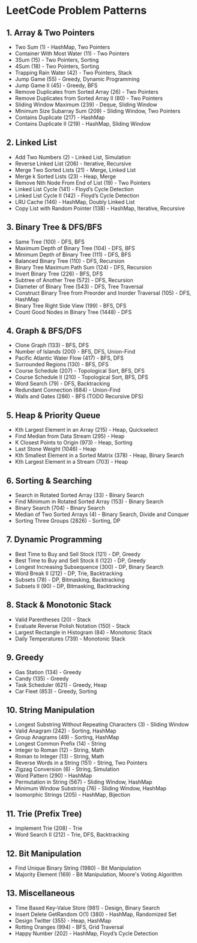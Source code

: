 # LeetCode Problem Patterns

## **1. Array & Two Pointers**
- Two Sum (1) - HashMap, Two Pointers
- Container With Most Water (11) - Two Pointers
- 3Sum (15) - Two Pointers, Sorting
- 4Sum (18) - Two Pointers, Sorting
- Trapping Rain Water (42) - Two Pointers, Stack
- Jump Game (55) - Greedy, Dynamic Programming
- Jump Game II (45) - Greedy, BFS
- Remove Duplicates from Sorted Array (26) - Two Pointers
- Remove Duplicates from Sorted Array II (80) - Two Pointers
- Sliding Window Maximum (239) - Deque, Sliding Window
- Minimum Size Subarray Sum (209) - Sliding Window, Two Pointers
- Contains Duplicate (217) - HashMap
- Contains Duplicate II (219) - HashMap, Sliding Window

## **2. Linked List**
- Add Two Numbers (2) - Linked List, Simulation
- Reverse Linked List (206) - Iterative, Recursive
- Merge Two Sorted Lists (21) - Merge, Linked List
- Merge k Sorted Lists (23) - Heap, Merge
- Remove Nth Node From End of List (19) - Two Pointers
- Linked List Cycle (141) - Floyd’s Cycle Detection
- Linked List Cycle II (142) - Floyd’s Cycle Detection
- LRU Cache (146) - HashMap, Doubly Linked List
- Copy List with Random Pointer (138) - HashMap, Iterative, Recursive

## **3. Binary Tree & DFS/BFS**
- Same Tree (100) - DFS, BFS
- Maximum Depth of Binary Tree (104) - DFS, BFS
- Minimum Depth of Binary Tree (111) - DFS, BFS
- Balanced Binary Tree (110) - DFS, Recursion
- Binary Tree Maximum Path Sum (124) - DFS, Recursion
- Invert Binary Tree (226) - BFS, DFS
- Subtree of Another Tree (572) - DFS, Recursion
- Diameter of Binary Tree (543) - DFS, Tree Traversal
- Construct Binary Tree from Preorder and Inorder Traversal (105) - DFS, HashMap
- Binary Tree Right Side View (199) - BFS, DFS
- Count Good Nodes in Binary Tree (1448) - DFS

## **4. Graph & BFS/DFS**
- Clone Graph (133) - BFS, DFS
- Number of Islands (200) - BFS, DFS, Union-Find
- Pacific Atlantic Water Flow (417) - BFS, DFS
- Surrounded Regions (130) - BFS, DFS
- Course Schedule (207) - Topological Sort, BFS, DFS
- Course Schedule II (210) - Topological Sort, BFS, DFS
- Word Search (79) - DFS, Backtracking
- Redundant Connection (684) - Union-Find
- Walls and Gates (286) - BFS (TODO Recursive DFS)

## **5. Heap & Priority Queue**
- Kth Largest Element in an Array (215) - Heap, Quickselect
- Find Median from Data Stream (295) - Heap
- K Closest Points to Origin (973) - Heap, Sorting
- Last Stone Weight (1046) - Heap
- Kth Smallest Element in a Sorted Matrix (378) - Heap, Binary Search
- Kth Largest Element in a Stream (703) - Heap

## **6. Sorting & Searching**
- Search in Rotated Sorted Array (33) - Binary Search
- Find Minimum in Rotated Sorted Array (153) - Binary Search
- Binary Search (704) - Binary Search
- Median of Two Sorted Arrays (4) - Binary Search, Divide and Conquer
- Sorting Three Groups (2826) - Sorting, DP

## **7. Dynamic Programming**
- Best Time to Buy and Sell Stock (121) - DP, Greedy
- Best Time to Buy and Sell Stock II (122) - DP, Greedy
- Longest Increasing Subsequence (300) - DP, Binary Search
- Word Break II (212) - DP, Trie, Backtracking
- Subsets (78) - DP, Bitmasking, Backtracking
- Subsets II (90) - DP, Bitmasking, Backtracking

## **8. Stack & Monotonic Stack**
- Valid Parentheses (20) - Stack
- Evaluate Reverse Polish Notation (150) - Stack
- Largest Rectangle in Histogram (84) - Monotonic Stack
- Daily Temperatures (739) - Monotonic Stack

## **9. Greedy**
- Gas Station (134) - Greedy
- Candy (135) - Greedy
- Task Scheduler (621) - Greedy, Heap
- Car Fleet (853) - Greedy, Sorting

## **10. String Manipulation**
- Longest Substring Without Repeating Characters (3) - Sliding Window
- Valid Anagram (242) - Sorting, HashMap
- Group Anagrams (49) - Sorting, HashMap
- Longest Common Prefix (14) - String
- Integer to Roman (12) - String, Math
- Roman to Integer (13) - String, Math
- Reverse Words in a String (151) - String, Two Pointers
- Zigzag Conversion (6) - String, Simulation
- Word Pattern (290) - HashMap
- Permutation in String (567) - Sliding Window, HashMap
- Minimum Window Substring (76) - Sliding Window, HashMap
- Isomorphic Strings (205) - HashMap, Bijection

## **11. Trie (Prefix Tree)**
- Implement Trie (208) - Trie
- Word Search II (212) - Trie, DFS, Backtracking

## **12. Bit Manipulation**
- Find Unique Binary String (1980) - Bit Manipulation
- Majority Element (169) - Bit Manipulation, Moore's Voting Algorithm

## **13. Miscellaneous**
- Time Based Key-Value Store (981) - Design, Binary Search
- Insert Delete GetRandom O(1) (380) - HashMap, Randomized Set
- Design Twitter (355) - Heap, HashMap
- Rotting Oranges (994) - BFS, Grid Traversal
- Happy Number (202) - HashMap, Floyd’s Cycle Detection


